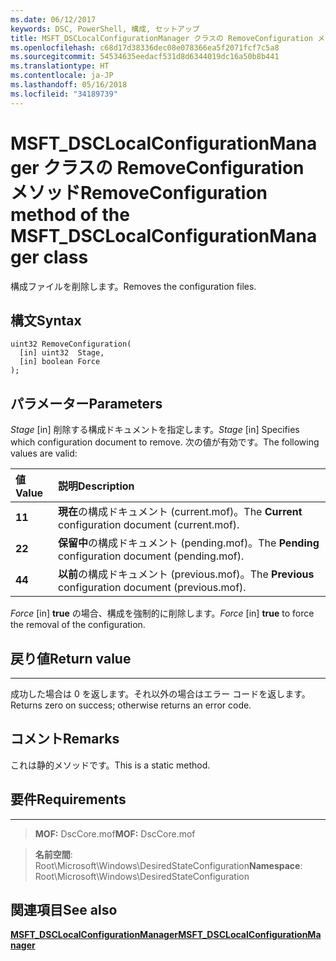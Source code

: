 ```yaml
---
ms.date: 06/12/2017
keywords: DSC, PowerShell, 構成, セットアップ
title: MSFT_DSCLocalConfigurationManager クラスの RemoveConfiguration メソッド
ms.openlocfilehash: c68d17d38336dec08e078366ea5f2071fcf7c5a8
ms.sourcegitcommit: 54534635eedacf531d8d6344019dc16a50b8b441
ms.translationtype: HT
ms.contentlocale: ja-JP
ms.lasthandoff: 05/16/2018
ms.locfileid: "34189739"
---
```

# <a name="removeconfiguration-method-of-the-msftdsclocalconfigurationmanager-class"></a><span data-ttu-id="dfa10-103">MSFT_DSCLocalConfigurationManager クラスの RemoveConfiguration メソッド</span><span class="sxs-lookup"><span data-stu-id="dfa10-103">RemoveConfiguration method of the MSFT_DSCLocalConfigurationManager class</span></span>

<span data-ttu-id="dfa10-104">構成ファイルを削除します。</span><span class="sxs-lookup"><span data-stu-id="dfa10-104">Removes the configuration files.</span></span>

<a name="syntax"></a><span data-ttu-id="dfa10-105">構文</span><span class="sxs-lookup"><span data-stu-id="dfa10-105">Syntax</span></span>
------

```mof
uint32 RemoveConfiguration(
  [in] uint32  Stage,
  [in] boolean Force
);
```

<a name="parameters"></a><span data-ttu-id="dfa10-106">パラメーター</span><span class="sxs-lookup"><span data-stu-id="dfa10-106">Parameters</span></span>
----------

<span data-ttu-id="dfa10-107">*Stage* \[in\] 削除する構成ドキュメントを指定します。</span><span class="sxs-lookup"><span data-stu-id="dfa10-107">*Stage* \[in\] Specifies which configuration document to remove.</span></span> <span data-ttu-id="dfa10-108">次の値が有効です。</span><span class="sxs-lookup"><span data-stu-id="dfa10-108">The following values are valid:</span></span>

|<span data-ttu-id="dfa10-109">値</span><span class="sxs-lookup"><span data-stu-id="dfa10-109">Value</span></span> |<span data-ttu-id="dfa10-110">説明</span><span class="sxs-lookup"><span data-stu-id="dfa10-110">Description</span></span> |
|:--- |:---|
|<span data-ttu-id="dfa10-111">**1**</span><span class="sxs-lookup"><span data-stu-id="dfa10-111">**1**</span></span> | <span data-ttu-id="dfa10-112">**現在**の構成ドキュメント (current.mof)。</span><span class="sxs-lookup"><span data-stu-id="dfa10-112">The **Current** configuration document (current.mof).</span></span> |
|<span data-ttu-id="dfa10-113">**2**</span><span class="sxs-lookup"><span data-stu-id="dfa10-113">**2**</span></span> | <span data-ttu-id="dfa10-114">**保留中**の構成ドキュメント (pending.mof)。</span><span class="sxs-lookup"><span data-stu-id="dfa10-114">The **Pending** configuration document (pending.mof).</span></span>  |
|<span data-ttu-id="dfa10-115">**4**</span><span class="sxs-lookup"><span data-stu-id="dfa10-115">**4**</span></span> | <span data-ttu-id="dfa10-116">**以前**の構成ドキュメント (previous.mof)。</span><span class="sxs-lookup"><span data-stu-id="dfa10-116">The **Previous** configuration document (previous.mof).</span></span> |

<span data-ttu-id="dfa10-117">*Force* \[in\] **true** の場合、構成を強制的に削除します。</span><span class="sxs-lookup"><span data-stu-id="dfa10-117">*Force* \[in\] **true** to force the removal of the configuration.</span></span>

## <a name="return-value"></a><span data-ttu-id="dfa10-118">戻り値</span><span class="sxs-lookup"><span data-stu-id="dfa10-118">Return value</span></span>
------------

<span data-ttu-id="dfa10-119">成功した場合は 0 を返します。それ以外の場合はエラー コードを返します。</span><span class="sxs-lookup"><span data-stu-id="dfa10-119">Returns zero on success; otherwise returns an error code.</span></span>

## <a name="remarks"></a><span data-ttu-id="dfa10-120">コメント</span><span class="sxs-lookup"><span data-stu-id="dfa10-120">Remarks</span></span>

<span data-ttu-id="dfa10-121">これは静的メソッドです。</span><span class="sxs-lookup"><span data-stu-id="dfa10-121">This is a static method.</span></span>

## <a name="requirements"></a><span data-ttu-id="dfa10-122">要件</span><span class="sxs-lookup"><span data-stu-id="dfa10-122">Requirements</span></span>
------------
><span data-ttu-id="dfa10-123">**MOF:** DscCore.mof</span><span class="sxs-lookup"><span data-stu-id="dfa10-123">**MOF:** DscCore.mof</span></span>

><span data-ttu-id="dfa10-124">**名前空間**: Root\Microsoft\Windows\DesiredStateConfiguration</span><span class="sxs-lookup"><span data-stu-id="dfa10-124">**Namespace**: Root\Microsoft\Windows\DesiredStateConfiguration</span></span>


## <a name="see-also"></a><span data-ttu-id="dfa10-125">関連項目</span><span class="sxs-lookup"><span data-stu-id="dfa10-125">See also</span></span>


[<span data-ttu-id="dfa10-126">**MSFT_DSCLocalConfigurationManager**</span><span class="sxs-lookup"><span data-stu-id="dfa10-126">**MSFT_DSCLocalConfigurationManager**</span></span>](msft-dsclocalconfigurationmanager.md)